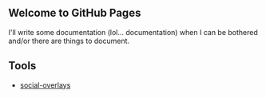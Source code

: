 ## Welcome to GitHub Pages

I'll write some documentation (lol... documentation) when I can be bothered and/or there are things to document.

## Tools
- [social-overlays](latest/social-overlays/)